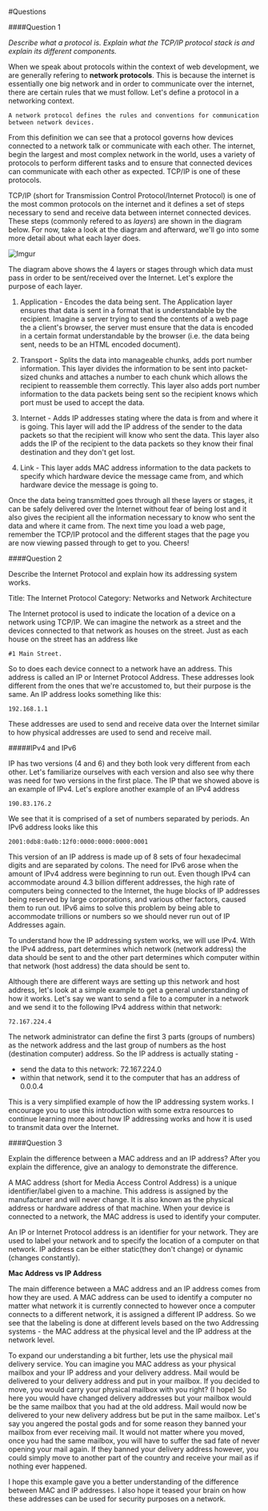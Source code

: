 #Questions


####Question 1

*Describe what a protocol is. Explain what the TCP/IP protocol stack is and explain its different components.*

When we speak about protocols within the context of web development, we are generally refering to **network protocols**. This is because the internet is essentially one big network and in order to communicate over the internet, there are certain rules that we must follow. Let's define a protocol in a networking context. 

	A network protocol defines the rules and conventions for communication between network devices. 

From this definition we can see that a protocol governs how devices connected to a network talk or communicate with each other. The internet, begin the largest and most complex network in the world, uses a variety of protocols to perform different tasks and to ensure that connected devices can communicate with each other as expected. TCP/IP is one of these protocols.

TCP/IP (short for Transmission Control Protocol/Internet Protocol) is one of the most common protocols on the internet and it defines a set of steps necessary to send and receive data between internet connected devices. These steps (commonly refered to as *layers*) are shown in the diagram below. For now, take a look at the diagram and afterward, we'll go into some more detail about what each layer does.  

![Imgur](http://i.imgur.com/XdwVABL.jpg)

The diagram above shows the 4 layers or stages through which data must pass in order to be sent/received over the Internet. Let's explore the purpose of each layer. 

1) Application - Encodes the data being sent. The Application layer ensures that data is sent in a format that is understandable by the recipient. Imagine a server trying to send the contents of a web page the a client's browser, the server must ensure that the data is encoded in a certain format understandable by the browser (i.e. the data being sent, needs to be an HTML encoded document).


2) Transport - Splits the data into manageable chunks, adds port number information. This layer divides the information to be sent into packet-sized chunks and attaches a number to each chunk which allows the recipient to reassemble them correctly. This layer also adds port number information to the data packets being sent so the recipient knows which port must be used to accept the data. 


3) Internet	- Adds IP addresses stating where the data is from and where it is going. This layer will add the IP address of the sender to the data packets so that the recipient will know who sent the data. This layer also adds the IP of the recipient to the data packets so they know their final destination and they don't get lost.  


4) Link - This layer adds MAC address information to the data packets to specify which hardware device the message came from, and which hardware device the message is going to.

Once the data being transmitted goes through all these layers or stages, it can be safely delivered over the Internet without fear of being lost and it also gives the recipient all the information necessary to know who sent the data and where it came from. The next time you load a web page, remember the TCP/IP protocol and the different stages that the page you are now viewing passed through to get to you. Cheers!

####Question 2

Describe the Internet Protocol and explain how its addressing system works.

Title: The Internet Protocol
Category: Networks and Network Architecture

The Internet protocol is used to indicate the location of a device on a network using TCP/IP. We can imagine the network as a street and the devices connected to that network as houses on the street. Just as each house on the street has an address like 

	#1 Main Street.

So to does each device connect to a network have an address. This address is called an IP or Internet Protocol Address. These addresses look different from the ones that we're accustomed to, but their purpose is the same. An IP address looks something like this:

	192.168.1.1

These addresses are used to send and receive data over the Internet similar to how physical addresses are used to send and receive mail. 

#####IPv4 and IPv6

IP has two versions (4 and 6) and they both look very different from each other. Let's familiarize ourselves with each version and also see why there was need for two versions in the first place. The IP that we showed above is an example of IPv4. Let's explore another example of an IPv4 address 

	190.83.176.2

We see that it is comprised of a set of numbers separated by periods. An IPv6 address looks like this 

	2001:0db8:0a0b:12f0:0000:0000:0000:0001

This version of an IP address is made up of 8 sets of four hexadecimal digits and are separated by colons. The need for IPv6 arose when the amount of IPv4 address were beginning to run out. Even though IPv4 can accommodate around 4.3 billion different addresses, the high rate of computers being connected to the Internet, the huge blocks of IP addresses being reserved by large corporations, and various other factors, caused them to run out. IPv6 aims to solve this problem by being able to accommodate trillions or numbers so we should never run out of IP Addresses again. 

To understand how the IP addressing system works, we will use IPv4. With the IPv4 address, part determines which network (network address) the data should be sent to and the other part determines which computer within that network (host address) the data should be sent to. 

Although there are different ways are setting up this network and host address, let's look at a simple example to get a general understanding of how it works. Let's say we want to send a file to a computer in a network and we send it to the following IPv4 address within that network:

	72.167.224.4

 The network administrator can define the first 3 parts (groups of numbers) as the network address and the last group of numbers as the host (destination computer) address. So the IP address is actually stating -

 - send the data to this network: 72.167.224.0
 - within that network, send it to the computer that has an address of 0.0.0.4

 This is a very simplified example of how the IP addressing system works. I encourage you to use this introduction with some extra resources to continue learning more about how IP addressing works and how it is used to transmit data over the Internet.



####Question 3

Explain the difference between a MAC address and an IP address? After you explain the difference, give an analogy to demonstrate the difference.

A MAC address (short for Media Access Control Address) is a unique identifier/label given to a machine. This address is assigned by the manufacturer and will never change. It is also known as the physical address or hardware address of that machine. When your device is connected to a network, the MAC address is used to identify your computer. 

An IP or Internet Protocol address is an identifier for your network. They are used to label your network and to specify the location of a computer on that network. IP address can be either static(they don't change) or dynamic (changes constantly).


**Mac Address vs IP Address**

The main difference between a MAC address and an IP address comes from how they are used. A MAC address can be used to identify a computer no matter what network it is currently connected to however once a computer connects to a different network, it is assigned a different IP address. So we see that the labeling is done at different levels based on the two Addressing systems - the MAC address at the physical level and the IP address at the network level. 

To expand our understanding a bit further, lets use the physical mail delivery service. You can imagine you MAC address as your physical mailbox and your IP address and your delivery address. Mail would be delivered to your delivery address and put in your mailbox. If you decided to move, you would carry your physical mailbox with you right? (I hope) So here you would have changed delivery addresses but your mailbox would be the same mailbox that you had at the old address. Mail would now be delivered to your new delivery address but be put in the same mailbox. Let's say you angered the postal gods and for some reason they banned your mailbox from ever receiving mail. It would not matter where you moved, once you had the same mailbox, you will have to suffer the sad fate of never opening your mail again. If they banned your delivery address however, you could simply move to another part of the country and receive your mail as if nothing ever happened. 

I hope this example gave you a better understanding of the difference between MAC and IP addresses. I also hope it teased your brain on how these addresses can be used for security purposes on a network.  


